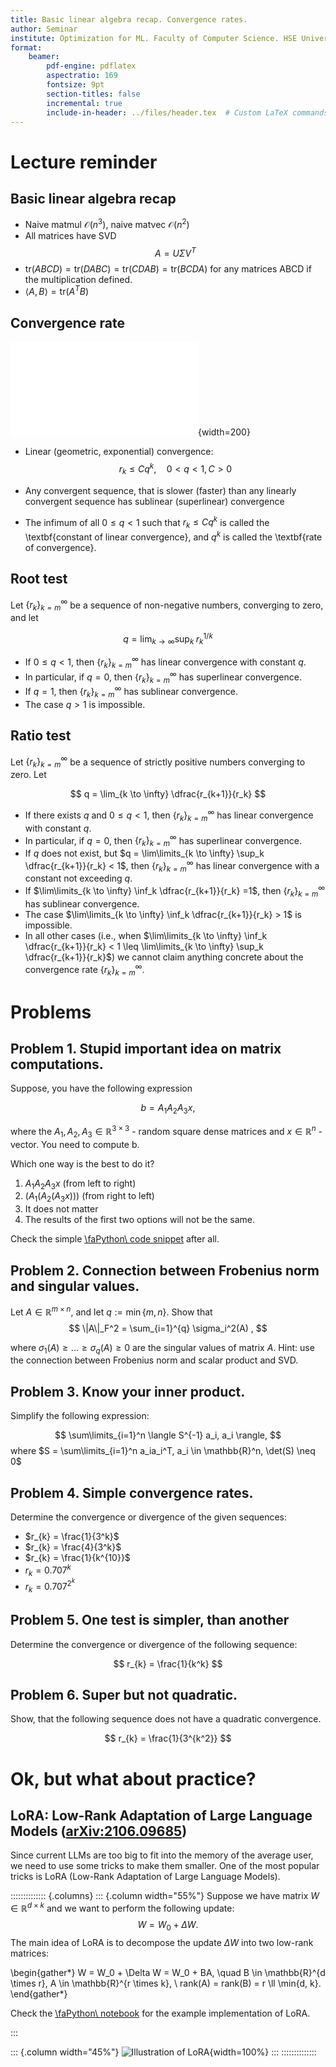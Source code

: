 ```yaml
---
title: Basic linear algebra recap. Convergence rates. 
author: Seminar
institute: Optimization for ML. Faculty of Computer Science. HSE University
format: 
    beamer:
        pdf-engine: pdflatex
        aspectratio: 169
        fontsize: 9pt
        section-titles: false
        incremental: true
        include-in-header: ../files/header.tex  # Custom LaTeX commands and preamble
---
```


# Lecture reminder

## Basic linear algebra recap

* Naive matmul $\mathcal{O}(n^3)$, naive matvec $\mathcal{O}(n^2)$
* All matrices have SVD
    $$
    A = U \Sigma V^T 
    $$
* $\text{tr} (ABCD) = \text{tr} (DABC) = \text{tr} (CDAB) = \text{tr} (BCDA)$ for any matrices ABCD if the multiplication defined.
* $\langle A, B \rangle = \text{tr}(A^T B)$

## Convergence rate

![Illustration of different convergence rates](convergence_rates.pdf){width=200}

* Linear (geometric, exponential) convergence: 
    $$
    r_k \leq Cq^k, \quad 0 < q < 1, C > 0
    $$

* Any convergent sequence, that is slower (faster) than any linearly convergent sequence has sublinear (superlinear) convergence

* The infimum of all $0 \le q < 1$ such that $r_k \leq Cq^k$ is called the \textbf{constant of linear convergence}, and $q^k$ is called the \textbf{rate of convergence}.

## Root test

Let $\{r_k\}_{k=m}^\infty$ be a sequence of non-negative numbers,
converging to zero, and let 

$$ 
q = \lim_{k \to \infty} \sup_k \; r_k ^{1/k}
$$

* If $0 \leq q < 1$, then $\{r_k\}_{k=m}^\infty$ has linear convergence with constant $q$. 
* In particular, if $q = 0$, then $\{r_k\}_{k=m}^\infty$ has superlinear convergence.
* If $q = 1$, then $\{r_k\}_{k=m}^\infty$ has sublinear convergence.
* The case $q > 1$ is impossible.

## Ratio test

Let $\{r_k\}_{k=m}^\infty$ be a sequence of strictly positive numbers converging to zero. Let

$$
q = \lim_{k \to \infty} \dfrac{r_{k+1}}{r_k}
$$

* If there exists $q$ and $0 \leq q <  1$, then $\{r_k\}_{k=m}^\infty$ has linear convergence with constant $q$.
* In particular, if $q = 0$, then $\{r_k\}_{k=m}^\infty$ has superlinear convergence.
* If $q$ does not exist, but $q = \lim\limits_{k \to \infty} \sup_k \dfrac{r_{k+1}}{r_k} <  1$, then $\{r_k\}_{k=m}^\infty$ has linear convergence with a constant not exceeding $q$. 
* If $\lim\limits_{k \to \infty} \inf_k \dfrac{r_{k+1}}{r_k} =1$, then $\{r_k\}_{k=m}^\infty$ has sublinear convergence. 
* The case $\lim\limits_{k \to \infty} \inf_k \dfrac{r_{k+1}}{r_k} > 1$ is impossible. 
* In all other cases (i.e., when $\lim\limits_{k \to \infty} \inf_k \dfrac{r_{k+1}}{r_k} <  1 \leq  \lim\limits_{k \to \infty} \sup_k \dfrac{r_{k+1}}{r_k}$) we cannot claim anything concrete about the convergence rate $\{r_k\}_{k=m}^\infty$.


<!-- ## Line search

Typical line search problem is finding the good value $\alpha$ of the stepsize:

$$
x_{k+1} = x_k - \alpha \nabla f(x_k)
$$

![Illustration of sufficient decrease condition](ls.pdf){width=45%}

## Line search methods

* Solution localization methods:
    * Dichotomy search method
    * Golden selection search method

* Inexact line search:
    * Sufficient decrease
    * Goldstein conditions
    * Curvature conditions
    * The idea behind backtracking line search -->

# Problems

## Problem 1. Stupid important idea on matrix computations.

Suppose, you have the following expression

$$
b = A_1 A_2 A_3 x,
$$

where the $A_1, A_2, A_3 \in \mathbb{R}^{3 \times 3}$ - random square dense matrices and $x \in \mathbb{R}^n$ - vector. You need to compute b.

Which one way is the best to do it?

1. $A_1 A_2 A_3 x$ (from left to right)
2. $\left(A_1 \left(A_2 \left(A_3 x\right)\right)\right)$ (from right to left)
3. It does not matter
4. The results of the first two options will not be the same.

Check the simple [\faPython\ code snippet](https://colab.research.google.com/github/MerkulovDaniil/optim/blob/master/assets/Notebooks/stupid_important_idea_on_mm.ipynb) after all.

## Problem 2. Connection between Frobenius norm and singular values.

Let $A \in \mathbb{R}^{m \times n}$, and let $q := \min\{m, n\}$. Show that
$$
\|A\|_F^2 = \sum_{i=1}^{q} \sigma_i^2(A) ,
$$

where $\sigma_1(A) \geq \ldots \geq \sigma_q(A) \geq 0$ are the singular values of matrix $A$. Hint: use the connection between Frobenius norm and scalar product and SVD. 

## Problem 3. Know your inner product.

Simplify the following expression:

$$
\sum\limits_{i=1}^n \langle S^{-1} a_i, a_i \rangle,
$$
where $S = \sum\limits_{i=1}^n a_ia_i^T, a_i \in \mathbb{R}^n, \det(S) \neq 0$

## Problem 4. Simple convergence rates.

Determine the convergence or divergence of the given sequences:

* $r_{k} = \frac{1}{3^k}$
* $r_{k} = \frac{4}{3^k}$
* $r_{k} = \frac{1}{k^{10}}$
* $r_{k} = 0.707^k$
* $r_{k} = 0.707^{2^k}$

## Problem 5. One test is simpler, than another

Determine the convergence or divergence of the following sequence:

$$
r_{k} = \frac{1}{k^k}
$$

## Problem 6. Super but not quadratic.

Show, that the following sequence does not have a quadratic convergence.

$$
r_{k} = \frac{1}{3^{k^2}}
$$

# Ok, but what about practice?

## LoRA: Low-Rank Adaptation of Large Language Models ([arXiv:2106.09685](https://arxiv.org/pdf/2106.09685))

Since current LLMs are too big to fit into the memory of the average user, we need to use some tricks to make them smaller. One of the most popular tricks is LoRA (Low-Rank Adaptation of Large Language Models).

:::::::::::::: {.columns}
::: {.column width="55%"}
Suppose we have matrix $W \in \mathbb{R}^{d \times k}$ and we want to perform the following update:
$$
W = W_0 + \Delta W.
$$
The main idea of LoRA is to decompose the update $\Delta W$ into two low-rank matrices:

\begin{gather*}
W = W_0 + \Delta W = W_0 + BA, \quad B \in \mathbb{R}^{d \times r}, A \in \mathbb{R}^{r \times k}, \\
rank(A) = rank(B) = r \ll \min\{d, k\}.
\end{gather*}

Check the [\faPython\ notebook](https://colab.research.google.com/github/MerkulovDaniil/hse25/blob/main/notebooks/s1_lora_trump.ipynb) for the example implementation of LoRA.

:::

::: {.column width="45%"}
![Illustration of LoRA](lora.png){width=100%}
:::
::::::::::::::

